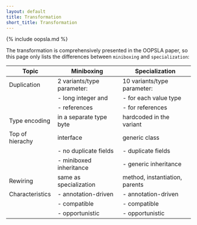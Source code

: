 ```yaml
---
layout: default
title: Transformation
short_title: Transformation
---
```


{% include oopsla.md %}

The transformation is comprehensively presented in the OOPSLA paper, so this page only lists the differences between `miniboxing` and `specialization`:

| Topic             | Miniboxing                 | Specialization              |
|-------------------|----------------------------|-----------------------------|
| Duplication       | 2 variants/type parameter: | 10 variants/type parameter: |
|                   |  - long integer and        |  - for each value type      |
|                   |  - references              |  - for references           |
| Type encoding     | in a separate type byte    | hardcoded in the variant    |
| Top of hierachy   | interface                  | generic class               |
|                   |  - no duplicate fields     |  - duplicate fields         |
|                   |  - miniboxed inheritance   |  - generic inheritance      |
| Rewiring          | same as specialization     | method, instantiation, parents |
| Characteristics   |  - annotation-driven       |  - annotation-driven        |
|                   |  - compatible              |  - compatible               |
|                   |  - opportunistic           |  - opportunistic            |
